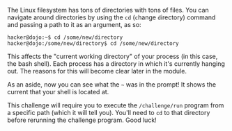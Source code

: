 The Linux filesystem has tons of directories with tons of files.
You can navigate around directories by using the `cd` (`c`hange `d`irectory) command and passing a path to it as an argument, as so:

```console
hacker@dojo:~$ cd /some/new/directory
hacker@dojo:/some/new/directory$ cd /some/new/directory
```

This affects the "current working directory" of your process (in this case, the bash shell).
Each process has a directory in which it's currently hanging out.
The reasons for this will become clear later in the module.

As an aside, now you can see what the `~` was in the prompt!
It shows the current that your shell is located at.

This challenge will require you to execute the `/challenge/run` program from a specific path (which it will tell you).
You'll need to `cd` to that directory before rerunning the challenge program.
Good luck!

